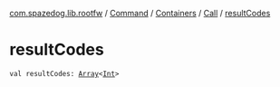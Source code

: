 [com.spazedog.lib.rootfw](../../../index.md) / [Command](../../index.md) / [Containers](../index.md) / [Call](index.md) / [resultCodes](.)

# resultCodes

`val resultCodes: `[`Array`](https://kotlinlang.org/api/latest/jvm/stdlib/kotlin/-array/index.html)`<`[`Int`](https://kotlinlang.org/api/latest/jvm/stdlib/kotlin/-int/index.html)`>`